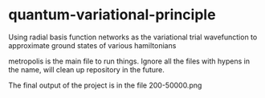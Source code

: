 # quantum-variational-principle
Using radial basis function networks as the variational trial wavefunction to approximate ground states of various hamiltonians

metropolis is the main file to run things. Ignore all the files with hypens in the name, will clean up repository in the future. 

The final output of the project is in the file 200-50000.png 
